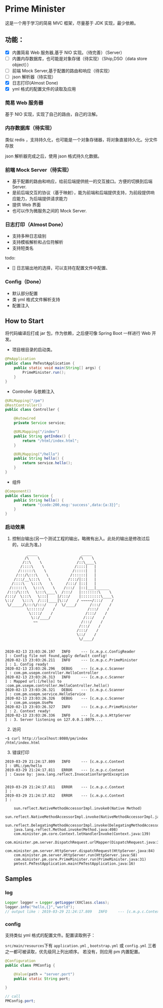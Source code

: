 # Prime Minister

这是一个用于学习的简易 MVC 框架，尽量基于 JDK 实现，最少依赖。

## 功能：

- [x] 内置简易 Web 服务器,基于 NIO 实现。（待完善）（Server）
- [ ] 内置内存数据库，也可能是对象存储（待实现）（Ship,DSO（data store object））
- [ ] 前端 Mock Server,基于配置的路由和响应（待实现）
- [ ] json 解析器（待实现）
- [x] 日志打印(Almost Done)
- [x] yml 格式的配置文件的读取及应用

### 简易 Web 服务器

基于 NIO 实现，实现了自己的路由，自己的注解。


### 内存数据库（待实现）

类似 redis ，支持持久化，也可能是一个对象存储器，将对象直接持久化。分文件存放

json 解析器完成之后，使用 json 格式持久化数据。


### 前端 Mock Server（待实现）

- 基于配置的路由和响应，给前后端提供统一的交互接口。方便的切换到后端 Server.
- 是前后端交互的协议（基于映射），能为前端和后端提供支持，为前段提供响应能力，为后端提供请求能力
- 提供 Web 界面
- 也可以作为微服务之间的 Mock Server.

### 日志打印（Almost Done）

- 支持多种日志级别
- 支持模板解析和占位符解析
- 支持短类名

todo:
- [] 日志输出地的选择，可以支持在配置文件中配置、

### Config（Done）

- 默认部分配置
- 类 yml 格式文件解析支持
- 配置注入

## How to Start

将代码编译后打成 jar 包，作为依赖，之后便可像 Spring Boot 一样进行 Web 开发。

* 项目根目录的启动类。

```java
@PmApplication
public class PmTestApplication {
	public static void main(String[] args) {
		PrimeMinister.run();
	}	
}
```

* Controller 与依赖注入

```java
@URLMapping("/pm")
@RestController()
public class Controller {

	@Autowired
	private Service service;

	@URLMapping("/index")
	public String getIndex() {
		return "/html/index.html";
	}

	@URLMapping("/hello")
	public String hello() {
		return service.hello();
	}
}
```

* 组件

```java
@Component()
public class Service {
	public String hello() {
		return "{code:200,msg:'success',data:{a:3}}";
	}
}
```

### 启动效果

1. 控制台输出(另一个测试工程的输出，略微有出入。此处的输出是修改过后的，以此为准。)

```
          _____                    _____          
         /\    \                  /\    \         
        /::\    \                /::\____\        
       /::::\    \              /::::|   |        
      /::::::\    \            /:::::|   |        
     /:::/\:::\    \          /::::::|   |        
    /:::/__\:::\    \        /:::/|::|   |        
   /::::\   \:::\    \      /:::/ |::|   |        
  /::::::\   \:::\    \    /:::/  |::|___|______  
 /:::/\:::\   \:::\____\  /:::/   |::::::::\    \ 
/:::/  \:::\   \:::|    |/:::/    |:::::::::\____\
\::/    \:::\  /:::|____|\::/    / ~~~~~/:::/    /
 \/_____/\:::\/:::/    /  \/____/      /:::/    / 
          \::::::/    /               /:::/    /  
           \::::/    /               /:::/    /   
            \::/____/               /:::/    /    
             ~~                    /:::/    /     
                                  /:::/    /      
                                 /:::/    /       
                                 \::/    /        
                                  \/____/       

                                  
2020-02-13 23:03:26.197   INFO     --- [c.m.p.c.ConfigReader          ] : Config file not found,apply default config!
2020-02-13 23:03:26.211   INFO     --- [c.m.p.c.PrimeMinister         ] : 1. Config ready!
2020-02-13 23:03:26.296   DEBUG    --- [c.m.p.c.Scanner               ] : com.pm.usepm.controller.HelloController
2020-02-13 23:03:26.313   INFO     --- [c.m.p.c.Scanner               ] : Mapped url:[/hello] to :com.pm.usepm.controller.HelloController.hello()
2020-02-13 23:03:26.321   DEBUG    --- [c.m.p.c.Scanner               ] : com.pm.usepm.service.HelloService
2020-02-13 23:03:26.326   DEBUG    --- [c.m.p.c.Scanner               ] : com.pm.usepm.UsePm
2020-02-13 23:03:26.327   INFO     --- [c.m.p.c.PrimeMinister         ] : 2. Context ready!
2020-02-13 23:03:26.336   INFO     --- [c.m.p.s.HttpServer            ] : 3. Server listening on 127.0.0.1:8079....
```

2. 访问

```shell
~$ curl http://localhost:8080/pm/index
/html/index.html
```

3. 错误打印

```
2019-03-29 21:24:17.809   INFO     --- [c.m.p.c.Context               ] : URL:/pm/hello
2019-03-29 21:24:17.811   ERROR    --- [c.m.p.c.Context               ] : Cause by: java.lang.reflect.InvocationTargetException


2019-03-29 21:24:17.811   ERROR    --- [c.m.p.c.Context               ] : 
2019-03-29 21:24:17.812   ERROR    --- [c.m.p.c.Context               ] : 

    sun.reflect.NativeMethodAccessorImpl.invoke0(Native Method)
    sun.reflect.NativeMethodAccessorImpl.invoke(NativeMethodAccessorImpl.java:62)
    sun.reflect.DelegatingMethodAccessorImpl.invoke(DelegatingMethodAccessorImpl.java:43)
    java.lang.reflect.Method.invoke(Method.java:498)
    com.minister.pm.core.Context.letHandlerInvoke(Context.java:139)
    com.minister.pm.server.DispatchRequest.urlMapper(DispatchRequest.java:39)
    com.minister.pm.server.HttpServer.dispatchRequest(HttpServer.java:84)
    com.minister.pm.server.HttpServer.run(HttpServer.java:58)
    com.minister.pm.core.PrimeMinister.run(PrimeMinister.java:31)
    pmtest.PmTestApplication.main(PmTestApplication.java:16)

```

## Samples

### log

```java
Logger logger = Logger.getLogger(XXClass.class);
logger.info("hello,{}","world"); 
// output like : 2019-03-29 21:24:17.809   INFO     --- [c.m.p.c.Context               ] : hello,world
```

### config

支持类似 yml 格式的配置文件。配置读取例子：

`src/main/resources`下有 `application.yml` , `bootstrap.yml` 或 `config.yml` 三者之一都可被读取，优先级同上列出顺序。
若没有，则应用 pm 内置配置。

```java
@Configuration
public class PMConfig {

    @Value(path = "server.port")
    public static String port;
    
}

// call
PMConfig.port;
```






```

```